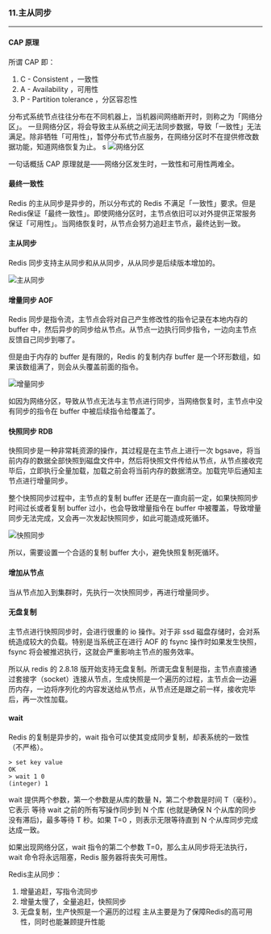 ### 11.主从同步
----

#### CAP 原理

所谓 CAP 即：
1. C - Consistent ，一致性
2. A - Availability ，可用性
3. P - Partition tolerance ，分区容忍性

分布式系统节点往往分布在不同机器上，当机器间网络断开时，则称之为「网络分区」。
一旦网络分区，将会导致主从系统之间无法同步数据，导致「一致性」无法满足。除非牺牲「可用性」，暂停分布式节点服务，在网络分区时不在提供修改数据功能，知道网络恢复为止。
s
![网络分区](https://kagami-1259053372.cos.ap-chengdu.myqcloud.com/images/15713866200549.jpg)




一句话概括 CAP 原理就是——网络分区发生时，一致性和可用性两难全。

#### 最终一致性
Redis 的主从同步是异步的，所以分布式的 Redis 不满足「一致性」要求。但是 Redis保证「最终一致性」。即使网络分区时，主节点依旧可以对外提供正常服务保证「可用性」。当网络恢复时，从节点会努力追赶主节点，最终达到一致。


#### 主从同步
Redis 同步支持主从同步和从从同步，从从同步是后续版本增加的。

![主从同步](https://kagami-1259053372.cos.ap-chengdu.myqcloud.com/images/15713866338587.jpg)




#### 增量同步 AOF
Redis 同步是指令流，主节点会将对自己产生修改性的指令记录在本地内存的 buffer 中，然后异步的同步给从节点。从节点一边执行同步指令，一边向主节点反馈自己同步到哪了。

但是由于内存的 buffer 是有限的，Redis 的复制内存 buffer 是一个环形数组，如果该数组满了，则会从头覆盖前面的指令。

![增量同步](https://kagami-1259053372.cos.ap-chengdu.myqcloud.com/images/15713866715036.jpg)



如因为网络分区，导致从节点无法与主节点进行同步，当网络恢复时，主节点中没有同步的指令在 buffer 中被后续指令给覆盖了。


#### 快照同步 RDB
快照同步是一种非常耗资源的操作，其过程是在主节点上进行一次 bgsave，将当前内存的数据全部快照到磁盘文件中，然后将快照文件传给从节点，从节点接收完毕后，立即执行全量加载，加载之前会将当前内存的数据清空。加载完毕后通知主节点进行增量同步。

整个快照同步过程中，主节点的复制 buffer 还是在一直向前一定，如果快照同步时间过长或者复制 buffer 过小，也会导致增量指令在 buffer 中被覆盖，导致增量同步无法完成，又会再一次发起快照同步，如此可能造成死循环。

![快照同步](https://kagami-1259053372.cos.ap-chengdu.myqcloud.com/images/15713866862197.jpg)



所以，需要设置一个合适的复制 buffer 大小，避免快照复制死循环。


#### 增加从节点
当从节点加入到集群时，先执行一次快照同步，再进行增量同步。


#### 无盘复制
主节点进行快照同步时，会进行很重的 io 操作。对于非 ssd 磁盘存储时，会对系统造成较大的负载。特别是当系统正在进行 AOF 的 fsync 操作时如果发生快照，fsync 将会被推迟执行，这就会严重影响主节点的服务效率。

所以从 redis 的 2.8.18 版开始支持无盘复制。所谓无盘复制是指，主节点直接通过套接字（socket）连接从节点，生成快照是一个遍历的过程，主节点会一边遍历内存，一边将序列化的内容发送给从节点，从节点还是跟之前一样，接收完毕后，再一次性加载。

#### wait
Redis 的复制是异步的，wait 指令可以使其变成同步复制，却表系统的一致性（不严格）。
```redis
> set key value
OK
> wait 1 0
(integer) 1
```
wait 提供两个参数，第一个参数是从库的数量 N，第二个参数是时间 T（毫秒）。它表示
等待 wait 之前的所有写操作同步到 N 个库 (也就是确保 N 个从库的同步没有滞后)，最多等待 T 秒。如果 T=0 ，则表示无限等待直到 N 个从库同步完成达成一致。

如果出现网络分区，wait 指令的第二个参数 T=0，那么主从同步将无法执行，wait 命令将永远阻塞，Redis 服务器将丧失可用性。



Redis主从同步：
1. 增量追赶，写指令流同步
2. 增量太慢了，全量追赶，快照同步
3. 无盘复制，生产快照是一个遍历的过程
主从主要是为了保障Redis的高可用性，同时也能兼顾提升性能